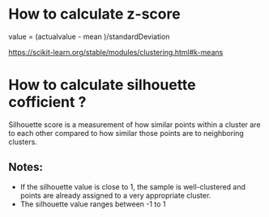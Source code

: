 # How to calculate z-score 



value = (actualvalue - mean )/standardDeviation


https://scikit-learn.org/stable/modules/clustering.html#k-means


# How to calculate silhouette cofficient ?
Silhouette score is a measurement of how similar points within a cluster are to each other compared to how similar those points are to neighboring clusters.

## Notes: 
 - If the silhouette value is close to 1, the sample is well-clustered and points are already assigned to a very appropriate cluster.
 - The silhouette value ranges between -1 to 1
